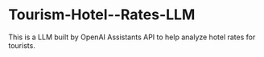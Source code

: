 # Tourism-Hotel--Rates-LLM
This is a LLM built by OpenAI Assistants API to help analyze hotel rates for tourists. 
